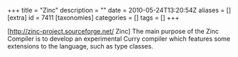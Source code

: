 +++
title = "Zinc"
description = ""
date = 2010-05-24T13:20:54Z
aliases = []
[extra]
id = 7411
[taxonomies]
categories = []
tags = []
+++



[http://zinc-project.sourceforge.net/ Zinc] The main purpose of the Zinc Compiler is to develop an experimental Curry compiler which features some extensions to the language, such as type classes.
